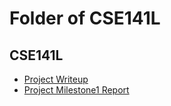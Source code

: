 # Folder of CSE141L

## CSE141L

- [Project Writeup](./cse141L_project.md)
- [Project Milestone1 Report](./cse141L_report1)